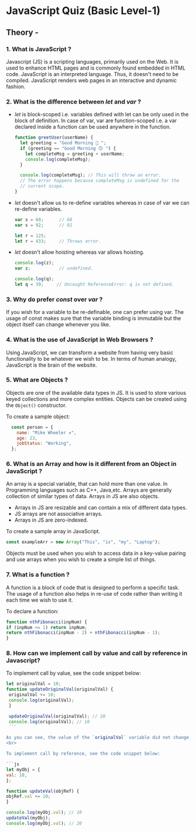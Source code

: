 # JavaScript Quiz (Basic Level-1)

## Theory -

### 1. What is JavaScript ?

Javascript (JS) is a scripting languages, primarily used on the Web. It is used to enhance HTML pages and is commonly found embedded in HTML code. JavaScript is an interpreted language. Thus, it doesn't need to be compiled. JavaScript renders web pages in an interactive and dynamic fashion.

### 2. What is the difference between  _let_ and _var_ ?

 - _let_ is block-scoped i.e. variables defined with let can be only used in the block of definition. In case of var, var are function-scoped i.e. a var declared inside a function can be used anywhere in the function.

      ```js
      function greetUser(userName) {
        let greeting = "Good Morning 🙂 ";
        if (greeting == "Good Morning 🙃 ") {
          let completeMsg = greeting + userName;
          console.log(completeMsg);
        }

        console.log(completeMsg); // This will throw an error.
        // The error happens because completeMsg is undefined for the
        // current scope.
      }
      ```

  - _let_ doesn't allow us to re-define variables whereas in case of var we can re-define variables.

      ```js
      var s = 68;      // 68
      var s = 92;      // 92

      let r = 125;
      let r = 433;     // Throws error.
      ```

  - _let_ doesn't allow hoisting whereas var allows hoisting.

      ```js
      console.log(z);
      var z;           // undefined.

      console.log(q);
      let q = 39;     // Uncaught ReferenceError: q is not defined.
      ```
  

### 3.  Why do prefer _const_ over _var_ ?

If you wish for a variable to be re-definable, one can prefer using var.
The usage of const makes sure that the variable binding is immutable but the object itself can change whenever you like.

### 4. What is the use of JavaScript in Web Browsers ?

Using JavaScript, we can transform a website from having very basic functionality to be whatever we wish to be. In terms of human analogy, JavaScript is the brain of the website.

### 5. What are Objects ?

Objects are one of the available data types in JS. It is used to store various keyed collections and more complex entities. Objects can be created using the `Object()` constructor.

To create a sample object:

  ```js
    const person = {
      name: "Mike Wheeler ✊",
      age: 23,
      jobStatus: "Working",
    };
   ``` 
      
### 6. What is an Array and how is it different from an Object in JavaScript ?

An array is a special variable, that can hold more than one value. In Programming languages such as C++, Java,etc. Arrays are generally collection of similar types of data. Arrays in JS are also objects.

- Arrays in JS are resizable and can contain a mix of different data types.
- JS arrays are not associative arrays.
- Arrays in JS are zero-indexed.

To create a sample array in JavaScript.

   ```js
   const exampleArr = new Array("This", "is", "my", "Laptop");
   ```

 Objects must be used when you wish to access data in a key-value pairing and use arrays when you wish to create a simple list of things.

### 7. What is a function ?

A function is a block of code that is designed to perform a specific task.
The usage of a function also helps in re-use of code rather than writing it each time we wish to use it.

To declare a function:

 ```js
 function nthFibonacci(inpNum) {
 if (inpNum <= 1) return inpNum;
 return nthFibonacci(inpNum - 2) + nthFibonacci(inpNum - 1);
 }
 ```

### 8. How can we implement call by value and call by reference in Javascript?

To implement call by value, see the code snippet below:

   ```js
   let originalVal = 10;
   function updateOriginalVal(originalVal) {
    originalVal += 10;
    console.log(originalVal);
    }

    updateOriginalVal(originalVal); // 20
    console.log(originalVal); // 10
    ```

As you can see, the value of the `originalVal` variable did not change,      rather it was a copy of the original variable, whose value gets changed.
<br>

 To implement call by reference, see the code snippet below:

 ```js
 let myObj = {
 val: 10,
 };

 function updateVal(objRef) {
 objRef.val += 10;
 }

 console.log(myObj.val); // 10
 updateVal(myObj);
 console.log(myObj.val); // 20
 ```
